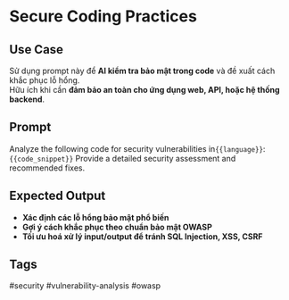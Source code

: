 # Secure Coding Practices  

## **Use Case**  
Sử dụng prompt này để **AI kiểm tra bảo mật trong code** và đề xuất cách khắc phục lỗ hổng.  
Hữu ích khi cần **đảm bảo an toàn cho ứng dụng web, API, hoặc hệ thống backend**.  

## **Prompt**  
Analyze the following code for security vulnerabilities in`{{language}}`:
`{{code_snippet}}`
Provide a detailed security assessment and recommended fixes.

## **Expected Output**  
- **Xác định các lỗ hổng bảo mật phổ biến**  
- **Gợi ý cách khắc phục theo chuẩn bảo mật OWASP**  
- **Tối ưu hoá xử lý input/output để tránh SQL Injection, XSS, CSRF**  

## **Tags**  
#security #vulnerability-analysis #owasp  
